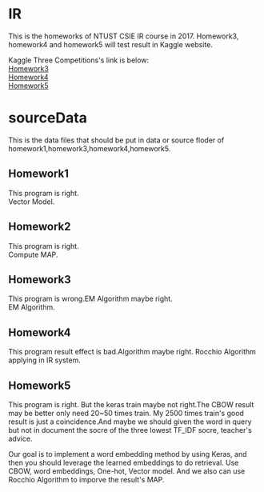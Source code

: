 # IR
This is the homeworks of NTUST CSIE IR course in  2017.
Homework3, homework4 and homework5 will test result in Kaggle website.

Kaggle Three Competitions's link is below:  
[Homework3](https://www.kaggle.com/c/NTUST-IR-HW3/leaderboard)  
[Homework4](https://www.kaggle.com/c/NTUST-IR-HW4/leaderboard)  
[Homework5](https://www.kaggle.com/c/NTUST-IR-HW5/leaderboard)
# sourceData
This is the data files that should be put in data or source floder of homework1,homework3,homework4,homework5.

## Homework1
This program is right.  
Vector Model.

## Homework2
This program is right.  
Compute MAP.

## Homework3
This program is wrong.EM Algorithm maybe right.  
EM Algorithm.

## Homework4
This program result effect is bad.Algorithm maybe right.
Rocchio Algorithm applying in IR system.

## Homework5
This program is right. But the keras train maybe not right.The CBOW result may be better only need 20~50 times train. My 2500 times train's good result is just a coincidence.And maybe we should given the word in query but not in document the socre of the three lowest TF_IDF socre, teacher's advice.

Our goal is to implement a word embedding method by using Keras, and then you should leverage the learned embeddings to do retrieval.
Use CBOW, word embeddings, One-hot, Vector model. And we also can use Rocchio Algorithm to imporve the result's MAP.
